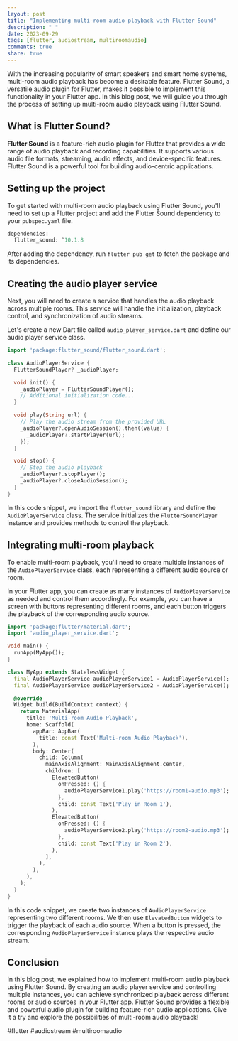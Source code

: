 ```yaml
---
layout: post
title: "Implementing multi-room audio playback with Flutter Sound"
description: " "
date: 2023-09-29
tags: [flutter, audiostream, multiroomaudio]
comments: true
share: true
---
```


With the increasing popularity of smart speakers and smart home systems, multi-room audio playback has become a desirable feature. Flutter Sound, a versatile audio plugin for Flutter, makes it possible to implement this functionality in your Flutter app. In this blog post, we will guide you through the process of setting up multi-room audio playback using Flutter Sound.

## What is Flutter Sound?

**Flutter Sound** is a feature-rich audio plugin for Flutter that provides a wide range of audio playback and recording capabilities. It supports various audio file formats, streaming, audio effects, and device-specific features. Flutter Sound is a powerful tool for building audio-centric applications.

## Setting up the project

To get started with multi-room audio playback using Flutter Sound, you'll need to set up a Flutter project and add the Flutter Sound dependency to your `pubspec.yaml` file.

```dart
dependencies:
  flutter_sound: ^10.1.8
```

After adding the dependency, run `flutter pub get` to fetch the package and its dependencies.

## Creating the audio player service

Next, you will need to create a service that handles the audio playback across multiple rooms. This service will handle the initialization, playback control, and synchronization of audio streams.

Let's create a new Dart file called `audio_player_service.dart` and define our audio player service class.

```dart
import 'package:flutter_sound/flutter_sound.dart';

class AudioPlayerService {
  FlutterSoundPlayer? _audioPlayer;

  void init() {
    _audioPlayer = FlutterSoundPlayer();
    // Additional initialization code...
  }

  void play(String url) {
    // Play the audio stream from the provided URL
    _audioPlayer?.openAudioSession().then((value) {
      _audioPlayer?.startPlayer(url);
    });
  }

  void stop() {
    // Stop the audio playback
    _audioPlayer?.stopPlayer();
    _audioPlayer?.closeAudioSession();
  }
}
```

In this code snippet, we import the `flutter_sound` library and define the `AudioPlayerService` class. The service initializes the `FlutterSoundPlayer` instance and provides methods to control the playback.

## Integrating multi-room playback

To enable multi-room playback, you'll need to create multiple instances of the `AudioPlayerService` class, each representing a different audio source or room.

In your Flutter app, you can create as many instances of `AudioPlayerService` as needed and control them accordingly. For example, you can have a screen with buttons representing different rooms, and each button triggers the playback of the corresponding audio source.

```dart
import 'package:flutter/material.dart';
import 'audio_player_service.dart';

void main() {
  runApp(MyApp());
}

class MyApp extends StatelessWidget {
  final AudioPlayerService audioPlayerService1 = AudioPlayerService();
  final AudioPlayerService audioPlayerService2 = AudioPlayerService();

  @override
  Widget build(BuildContext context) {
    return MaterialApp(
      title: 'Multi-room Audio Playback',
      home: Scaffold(
        appBar: AppBar(
          title: const Text('Multi-room Audio Playback'),
        ),
        body: Center(
          child: Column(
            mainAxisAlignment: MainAxisAlignment.center,
            children: [
              ElevatedButton(
                onPressed: () {
                  audioPlayerService1.play('https://room1-audio.mp3');
                },
                child: const Text('Play in Room 1'),
              ),
              ElevatedButton(
                onPressed: () {
                  audioPlayerService2.play('https://room2-audio.mp3');
                },
                child: const Text('Play in Room 2'),
              ),
            ],
          ),
        ),
      ),
    );
  }
}
```

In this code snippet, we create two instances of `AudioPlayerService` representing two different rooms. We then use `ElevatedButton` widgets to trigger the playback of each audio source. When a button is pressed, the corresponding `AudioPlayerService` instance plays the respective audio stream.

## Conclusion

In this blog post, we explained how to implement multi-room audio playback using Flutter Sound. By creating an audio player service and controlling multiple instances, you can achieve synchronized playback across different rooms or audio sources in your Flutter app. Flutter Sound provides a flexible and powerful audio plugin for building feature-rich audio applications. Give it a try and explore the possibilities of multi-room audio playback!

#flutter #audiostream #multiroomaudio